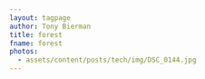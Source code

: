 ```yaml
---
layout: tagpage
author: Tony Bierman
title: forest
fname: forest
photos:
  - assets/content/posts/tech/img/DSC_0144.jpg
---
```

